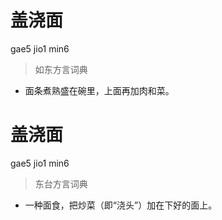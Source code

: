 # 盖浇面
gae5 jio1 min6
> 如东方言词典
- 面条煮熟盛在碗里，上面再加肉和菜。

# 盖浇面
gae5 jio1 min6
> 东台方言词典
- 一种面食，把炒菜（即“浇头”）加在下好的面上。
